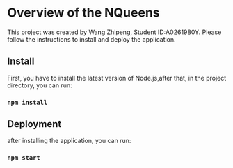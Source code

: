 # Overview of the NQueens

This project was created by Wang Zhipeng, Student ID:A0261980Y. Please follow the instructions to install and deploy the application.

## Install

First, you have to install the latest version of Node.js,after that, in the project directory, you can run:

### `npm install`

## Deployment

after installing the application, you can run:

### `npm start`

